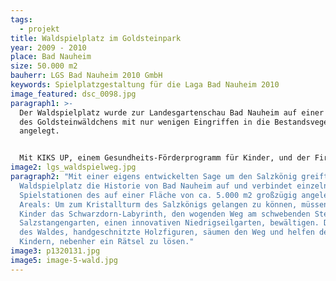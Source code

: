 ```yaml
---
tags:
  - projekt
title: Waldspielplatz im Goldsteinpark
year: 2009 - 2010
place: Bad Nauheim
size: 50.000 m2
bauherr: LGS Bad Nauheim 2010 GmbH
keywords: Spielplatzgestaltung für die Laga Bad Nauheim 2010
image_featured: dsc_0098.jpg
paragraph1: >-
  Der Waldspielplatz wurde zur Landesgartenschau Bad Nauheim auf einer Lichtung
  des Goldsteinwäldchens mit nur wenigen Eingriffen in die Bestandsvegetation
  angelegt. 


  Mit KIKS UP, einem Gesundheits-Förderprogramm für Kinder, und der Firma Zimmer.Obst wurde ein bewegungsförderndes Spielangebot zum Experimentieren und Entdecken entwickelt das die psychosoziale Kompetenz der Kinder fördert.
image2: lgs_waldspielweg.jpg
paragraph2: "Mit einer eigens entwickelten Sage um den Salzkönig greift der
  Waldspielplatz die Historie von Bad Nauheim auf und verbindet einzelne
  Spielstationen des auf einer Fläche von ca. 5.000 m2 großzügig angelegten
  Areals: Um zum Kristallturm des Salzkönigs gelangen zu können, müssen die
  Kinder das Schwarzdorn-Labyrinth, den wogenden Weg am schwebenden Steg und den
  Salzstangengarten, einen innovativen Niedrigseilgarten, bewältigen. Die Hüter
  des Waldes, handgeschnitzte Holzfiguren, säumen den Weg und helfen den
  Kindern, nebenher ein Rätsel zu lösen."
image3: p1320131.jpg
image5: image-5-wald.jpg
---
```

